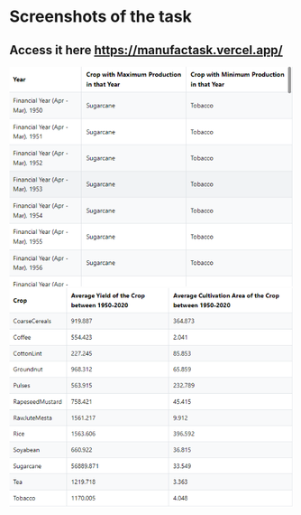 # Screenshots of the task
## Access it here https://manufactask.vercel.app/
<img src="./public/sc1.PNG"/>
<img src="./public/sc2.PNG">
